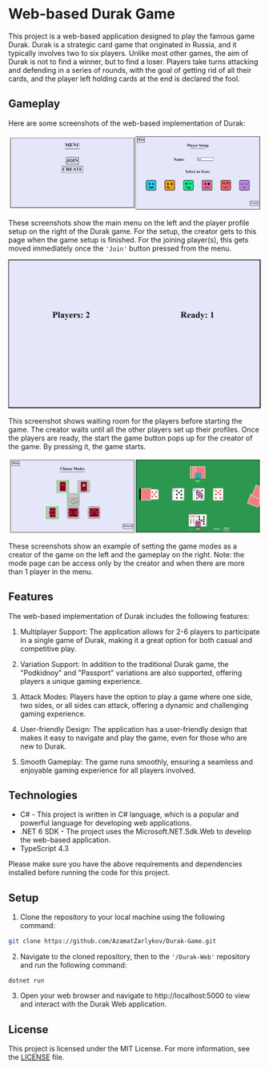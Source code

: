# Web-based Durak Game

This project is a web-based application designed to play the famous game Durak. Durak is a strategic card game that originated in Russia, and it typically involves two to six players. Unlike most other games, the aim of Durak is not to find a winner, but to find a loser. Players take turns attacking and defending in a series of rounds, with the goal of getting rid of all their cards, and the player left holding cards at the end is declared the fool.

## Gameplay

Here are some screenshots of the web-based implementation of Durak:

![Screenshot 1](/Documentation/img/menu_setup.png)

These screenshots show the main menu on the left and the player profile setup on the right of the Durak game. For the setup, the creator gets to this page when the game setup is finished. For the joining player(s), this gets moved immediately once the `'Join'` button pressed from the menu.

![Screenshot 2](/Documentation/img/waiting_room.jpg)

This screenshot shows waiting room for the players before starting the game. The creator waits until all the other players set up their profiles. Once the players are ready, the start the game button pops up for the creator of the game. By pressing it, the game starts.

![Screenshot 3](/Documentation/img/modes_gameplay.png)

These screenshots show an example of setting the game modes as a creator of the game on the left and the gameplay on the right. Note: the mode page can be access only by the creator and when there are more than 1 player in the menu. 

## Features

The web-based implementation of Durak includes the following features:

1. Multiplayer Support: The application allows for 2-6 players to participate in a single game of Durak, making it a great option for both casual and competitive play.

2. Variation Support: In addition to the traditional Durak game, the "Podkidnoy" and "Passport" variations are also supported, offering players a unique gaming experience.

3. Attack Modes: Players have the option to play a game where one side, two sides, or all sides can attack, offering a dynamic and challenging gaming experience.

4. User-friendly Design: The application has a user-friendly design that makes it easy to navigate and play the game, even for those who are new to Durak.

5. Smooth Gameplay: The game runs smoothly, ensuring a seamless and enjoyable gaming experience for all players involved.

## Technologies

* C# - This project is written in C# language, which is a popular and powerful language for developing web applications.
* .NET 6 SDK - The project uses the Microsoft.NET.Sdk.Web to develop the web-based application.
* TypeScript 4.3

Please make sure you have the above requirements and dependencies installed before running the code for this project.

## Setup

1. Clone the repository to your local machine using the following command: 

```bash
git clone https://github.com/AzamatZarlykov/Durak-Game.git
```
2. Navigate to the cloned repository, then to the `'/Durak-Web'` repository and run the following command:

```
dotnet run
```

3. Open your web browser and navigate to http://localhost:5000 to view and interact with the Durak Web application.

## License
This project is licensed under the MIT License. For more information, see the [LICENSE](LICENSE)  file.